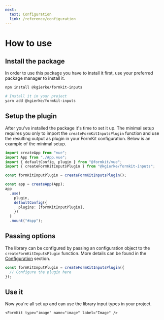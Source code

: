 ```yaml
---
next:
  text: Configuration
  link: /reference/configuration
---
```


# How to use

## Install the package

In order to use this package you have to install it first, use your preferred package manager to install it.

<CodeGroup>
<CodeGroupItem title="NPM" active>

```bash
npm install @kgierke/formkit-inputs
```

</CodeGroupItem>

<CodeGroupItem title="YARN">

```bash
# Install it in your project
yarn add @kgierke/formkit-inputs
```

</CodeGroupItem>
</CodeGroup>

## Setup the plugin

After you've installed the package it's time to set it up. The minimal setup requires you only to import the `createFormKitInputsPlugin` function and use the resulting output as plugin in your FormKit configuration. Below is an example of the minimal setup.

```ts
import createApp from "vue";
import App from "./App.vue";
import { defaultConfig, plugin } from "@formkit/vue";
import { createFormKitInputsPlugin } from "@kgierke/formkit-inputs";

const formKitInputPlugin = createFormKitInputsPlugin();

const app = createApp(App);
app
  .use(
    plugin,
    defaultConfig({
      plugins: [formKitInputPlugin],
    })
  )
  .mount("#app");
```

## Passing options

The library can be configured by passing an configuration object to the `createFormKitInputsPlugin` function. More details can be found in the [Configuration](/reference/configuration) section.

```ts
const formKitInputPlugin = createFormKitInputsPlugin({
  // Configure the plugin here
});
```

## Use it

Now you're all set up and can use the library input types in your project.

```vue
<FormKit type="image" name="image" label="Image" />
```
